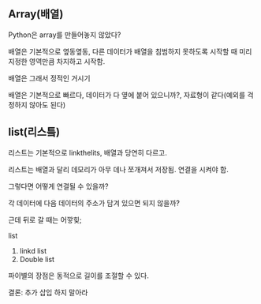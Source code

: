 ## Array(배열)

Python은 array를 만들어놓지 않았다?

배열은 기본적으로 옆동옆동, 다른 데이터가 배열을 침범하지 못하도록 시작할 때 미리 지정한 영역만큼 차지하고 시작함.

배열은 그래서 정적인 거시기

배열은 기본적으로 빠르다, 데이터가 다 옆에 붙어 있으니까?, 자료형이 같다(예외를 걱정하지 않아도 된다)

## list(리스틐)

리스트는 기본적으로 linkthelits, 배열과 당연히 다르고.

리스트는 배열과 달리 데모리가 아무 데나 쪼개져서 저장됨. 연결을 시켜야 함.

그렇다면 어떻게 연결될 수 있을까?

각 데이터에 다음 데이터의 주소가 담겨 있으면 되지 않을까?

근데 뒤로 갈 때는 어깧힞;

list 

1. linkd list 
2. Double list


파이별의 장점은 동적으로 길이를 조절할 수 있다.

결론: 추가 삽입 하지 말아라

